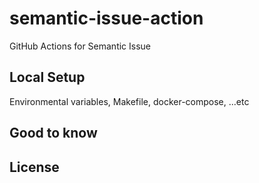 # semantic-issue-action
GitHub Actions for Semantic Issue

## Local Setup
Environmental variables, Makefile, docker-compose, ...etc

## Good to know

## License
